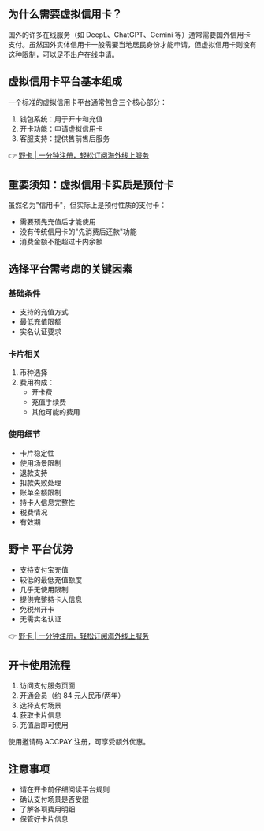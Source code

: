 ## 为什么需要虚拟信用卡？

国外的许多在线服务（如 DeepL、ChatGPT、Gemini 等）通常需要国外信用卡支付。虽然国外实体信用卡一般需要当地居民身份才能申请，但虚拟信用卡则没有这种限制，可以足不出户在线申请。

## 虚拟信用卡平台基本组成

一个标准的虚拟信用卡平台通常包含三个核心部分：

1. 钱包系统：用于开卡和充值
2. 开卡功能：申请虚拟信用卡
3. 客服支持：提供售前售后服务

👉 [野卡 | 一分钟注册，轻松订阅海外线上服务](https://bit.ly/bewildcard)

## 重要须知：虚拟信用卡实质是预付卡

虽然名为"信用卡"，但实际上是预付性质的支付卡：

- 需要预先充值后才能使用
- 没有传统信用卡的"先消费后还款"功能
- 消费金额不能超过卡内余额

## 选择平台需考虑的关键因素

### 基础条件
- 支持的充值方式
- 最低充值限额
- 实名认证要求

### 卡片相关
1. 币种选择
2. 费用构成：
   - 开卡费
   - 充值手续费
   - 其他可能的费用

### 使用细节
- 卡片稳定性
- 使用场景限制
- 退款支持
- 扣款失败处理
- 账单金额限制
- 持卡人信息完整性
- 税费情况
- 有效期

## 野卡 平台优势

- 支持支付宝充值
- 较低的最低充值额度
- 几乎无使用限制
- 提供完整持卡人信息
- 免税州开卡
- 无需实名认证

👉 [野卡 | 一分钟注册，轻松订阅海外线上服务](https://bit.ly/bewildcard)

## 开卡使用流程

1. 访问支付服务页面
2. 开通会员（约 84 元人民币/两年）
3. 选择支付场景
4. 获取卡片信息
5. 充值后即可使用

使用邀请码 ACCPAY 注册，可享受额外优惠。

## 注意事项

- 请在开卡前仔细阅读平台规则
- 确认支付场景是否受限
- 了解各项费用明细
- 保管好卡片信息